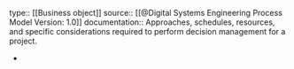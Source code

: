 type:: [[Business object]]
source:: [[@Digital Systems Engineering Process Model Version: 1.0]]
documentation:: Approaches, schedules, resources, and specific considerations required to perform decision management for a project.

-